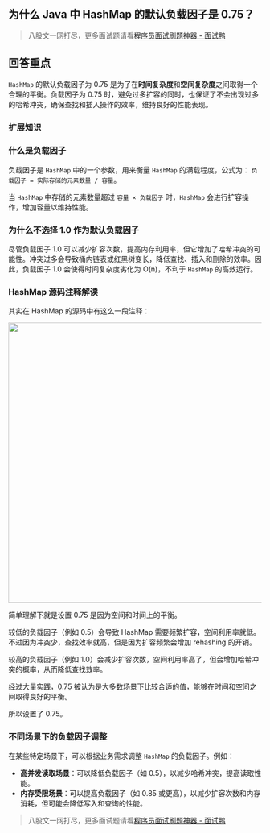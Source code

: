 ## 为什么 Java 中 HashMap 的默认负载因子是 0.75？
> 八股文一网打尽，更多面试题请看[程序员面试刷题神器 - 面试鸭](https://www.mianshiya.com/)

## 回答重点

`HashMap` 的默认负载因子为 0.75 是为了在**时间复杂度**和**空间复杂度**之间取得一个合理的平衡。负载因子为 0.75 时，避免过多扩容的同时，也保证了不会出现过多的哈希冲突，确保查找和插入操作的效率，维持良好的性能表现。

### 扩展知识

### 什么是负载因子

负载因子是 `HashMap` 中的一个参数，用来衡量 `HashMap` 的满载程度，公式为：  `负载因子 = 实际存储的元素数量 / 容量`。

当 `HashMap` 中存储的元素数量超过 `容量 × 负载因子` 时，`HashMap` 会进行扩容操作，增加容量以维持性能。

### 为什么不选择 1.0 作为默认负载因子

尽管负载因子 1.0 可以减少扩容次数，提高内存利用率，但它增加了哈希冲突的可能性。冲突过多会导致桶内链表或红黑树变长，降低查找、插入和删除的效率。因此，负载因子 1.0 会使得时间复杂度劣化为 O(n)，不利于 `HashMap` 的高效运行。

### HashMap 源码注释解读

其实在 HashMap 的源码中有这么一段注释：

<p align="center"><img src="https://pic.code-nav.cn/mianshiya/question_picture/1772087337535152129/IzQdlrA8_20b7c330-9493-4ce7-8a8a-2e6713e00ac1_mianshiya.png" alt="" width="556" /></p>

简单理解下就是设置 0.75 是因为空间和时间上的平衡。

较低的负载因子（例如 0.5）会导致 HashMap 需要频繁扩容，空间利用率就低。不过因为冲突少，查找效率就高，但是因为扩容频繁会增加 rehashing 的开销。

较高的负载因子（例如 1.0）会减少扩容次数，空间利用率高了，但会增加哈希冲突的概率，从而降低查找效率。

经过大量实践，0.75 被认为是大多数场景下比较合适的值，能够在时间和空间之间取得良好的平衡。

所以设置了 0.75。

### **不同场景下的负载因子调整**
在某些特定场景下，可以根据业务需求调整 `HashMap` 的负载因子。例如：
 - **高并发读取场景**：可以降低负载因子（如 0.5），以减少哈希冲突，提高读取性能。
 - **内存受限场景**：可以提高负载因子（如 0.85 或更高），以减少扩容次数和内存消耗，但可能会降低写入和查询的性能。

> 八股文一网打尽，更多面试题请看[程序员面试刷题神器 - 面试鸭](https://www.mianshiya.com/)